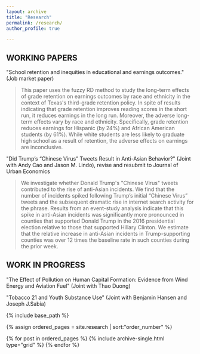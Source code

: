 ```yaml
---
layout: archive
title: "Research"
permalink: /research/
author_profile: true

---
```

## WORKING PAPERS

"School retention and inequities in educational and earnings outcomes." (Job market paper)

> This paper uses the fuzzy RD method to study the long-term effects of grade retention on earnings outcomes by race and ethnicity in the context of Texas's third-grade retention policy. In spite of results indicating that grade retention improves reading scores in the short run, it reduces earnings in the long run. Moreover, the adverse long-term effects vary by race and ethnicity. Specifically, grade retention reduces earnings for Hispanic (by 24\%) and African American students (by 61\%). While white students are less likely to graduate high school as a result of retention, the adverse effects on earnings are inconclusive.

"Did Trump’s “Chinese Virus” Tweets Result in Anti-Asian Behavior?" (Joint with Andy Cao and Jason M. Lindo), revise and resubmit to Journal of Urban Economics

> We investigate whether Donald Trump's "Chinese Virus" tweets contributed to the rise of anti-Asian incidents. We find that the number of incidents spiked following Trump’s initial “Chinese Virus” tweets and the subsequent dramatic rise in internet search activity for the phrase. Results from an event-study analysis indicate that this spike in anti-Asian incidents was significantly more pronounced in counties that supported Donald Trump in the 2016 presidential election relative to those that supported Hillary Clinton. We estimate that the relative increase in anti-Asian incidents in Trump-supporting counties was over 12 times the baseline rate in such counties during the prior week.

## WORK IN PROGRESS

"The Effect of Pollution on Human Capital Formation: Evidence from Wind Energy and Aviation Fuel" (Joint with Thao Duong)

"Tobacco 21 and Youth Substance Use" (Joint with Benjamin Hansen and Joseph J.Sabia)

<nbsp>

{% include base_path %}

{% assign ordered_pages = site.research | sort:"order_number" %}

{% for post in ordered_pages %}
  {% include archive-single.html type="grid" %}
{% endfor %}
